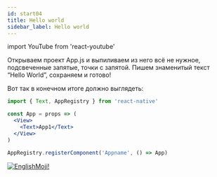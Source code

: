 ```yaml
---
id: start04
title: Hello world
sidebar_label: Hello world
---
```


import YouTube from 'react-youtube'

Открываем проект App.js и выпиливаем из него всё не нужное, подсвеченные запятые, точки с запятой. Пишем знаменитый текст “Hello World”, сохраняем и готово!

<YouTube videoId='has8w-mzVSM' />

Вот так в конечном итоге должно выглядеть:

```jsx
import { Text, AppRegistry } from 'react-native'

const App = props => (
  <View>
    <Text>App1</Text>
  </View>
)

AppRegistry.registerComponent('Appname', () => App)
```

[![EnglishMoji!](/img/logo/englishmoji.png)](https://link-to.app/xvh7Ush9kl)
